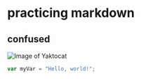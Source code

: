 # practicing markdown
## confused
![Image of Yaktocat](https://octodex.github.com/images/yaktocat.png)
``` javascript
var myVar = "Hello, world!";
```
